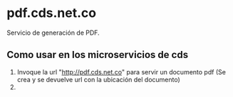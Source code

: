 # pdf.cds.net.co
Servicio de generación de PDF.

## Como usar en los microservicios de cds ##

1. Invoque la url "http://pdf.cds.net.co"  para servir un documento pdf 
    (Se crea y se devuelve url con la ubicación del documento)
2. 
